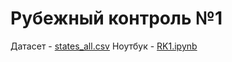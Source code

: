 # Рубежный контроль №1

Датасет - [states_all.csv](https://github.com/SinimaWath/TMO_labs/blob/master/rk1/states_all.csv)
Ноутбук - [RK1.ipynb](https://github.com/SinimaWath/TMO_labs/blob/master/rk1/RK1.ipynb)
